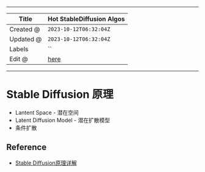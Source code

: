 -----

| Title     | Hot StableDiffusion Algos                             |
| --------- | ----------------------------------------------------- |
| Created @ | `2023-10-12T06:32:04Z`                                |
| Updated @ | `2023-10-12T06:32:04Z`                                |
| Labels    | \`\`                                                  |
| Edit @    | [here](https://github.com/junxnone/aiwiki/issues/445) |

-----

# Stable Diffusion 原理

  - Lantent Space - 潜在空间
  - Latent Diffusion Model - 潜在扩散模型
  - 条件扩散

## Reference

  - [Stable Diffusion原理详解](https://developer.aliyun.com/article/1215455)
